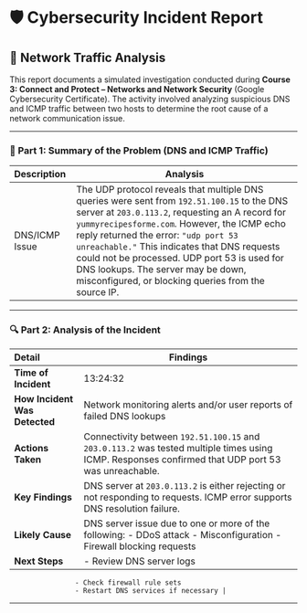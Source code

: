 # 🛡️ Cybersecurity Incident Report 

## 📡 Network Traffic Analysis

This report documents a simulated investigation conducted during **Course 3: Connect and Protect – Networks and Network Security** (Google Cybersecurity Certificate). The activity involved analyzing suspicious DNS and ICMP traffic between two hosts to determine the root cause of a network communication issue.

---

### 🧩 Part 1: Summary of the Problem (DNS and ICMP Traffic)

| Description | Analysis |
| :---- | ----- |
| DNS/ICMP Issue | The UDP protocol reveals that multiple DNS queries were sent from `192.51.100.15` to the DNS server at `203.0.113.2`, requesting an A record for `yummyrecipesforme.com`. However, the ICMP echo reply returned the error: `"udp port 53 unreachable."` This indicates that DNS requests could not be processed. UDP port 53 is used for DNS lookups. The server may be down, misconfigured, or blocking queries from the source IP. |

---

### 🔍 Part 2: Analysis of the Incident

| Detail | Findings |
| :---- | -------- |
| **Time of Incident** | 13:24:32 |
| **How Incident Was Detected** | Network monitoring alerts and/or user reports of failed DNS lookups |
| **Actions Taken** | Connectivity between `192.51.100.15` and `203.0.113.2` was tested multiple times using ICMP. Responses confirmed that UDP port 53 was unreachable. |
| **Key Findings** | DNS server at `203.0.113.2` is either rejecting or not responding to requests. ICMP error supports DNS resolution failure. |
| **Likely Cause** | DNS server issue due to one or more of the following: - DDoS attack  - Misconfiguration - Firewall blocking requests |
| **Next Steps** |  - Review DNS server logs
                    - Check firewall rule sets
                    - Restart DNS services if necessary |

---
